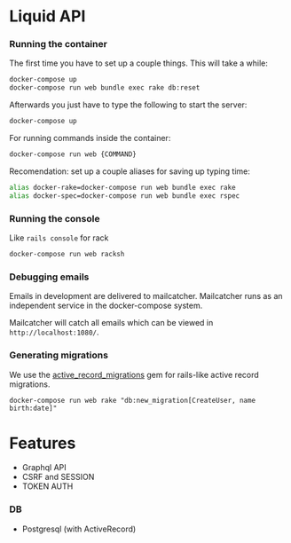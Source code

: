 # Liquid API

### Running the container

The first time you have to set up a couple things. This will take a while:

```bash
docker-compose up
docker-compose run web bundle exec rake db:reset
```

Afterwards you just have to type the following to start the server:

```bash
docker-compose up
```

For running commands inside the container:

```bash
docker-compose run web {COMMAND}
```

Recomendation: set up a couple aliases for saving up typing time:

```bash
alias docker-rake=docker-compose run web bundle exec rake
alias docker-spec=docker-compose run web bundle exec rspec
```

### Running the console

Like `rails console` for rack

```bash
docker-compose run web racksh
```

### Debugging emails

Emails in development are delivered to mailcatcher. Mailcatcher runs as an independent service in the docker-compose system.

Mailcatcher will catch all emails which can be viewed in `http://localhost:1080/`.


### Generating migrations

We use the [active_record_migrations](https://github.com/rosenfeld/active_record_migrations) gem for rails-like active record migrations.

```
docker-compose run web rake "db:new_migration[CreateUser, name birth:date]"
```



# Features
* Graphql API
* CSRF and SESSION
* TOKEN AUTH

### DB
* Postgresql (with ActiveRecord)
